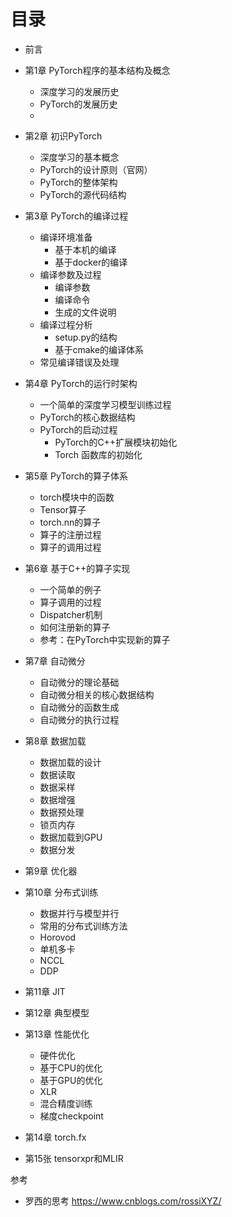 
# 目录

- 前言
- 第1章 PyTorch程序的基本结构及概念
    - 深度学习的发展历史
    - PyTorch的发展历史
    - 
- 第2章 初识PyTorch
    - 深度学习的基本概念
    - PyTorch的设计原则（官网）
    - PyTorch的整体架构
    - PyTorch的源代码结构
    
- 第3章 PyTorch的编译过程
    - 编译环境准备
        - 基于本机的编译
        - 基于docker的编译
    - 编译参数及过程
        - 编译参数
        - 编译命令
        - 生成的文件说明
    - 编译过程分析
        - setup.py的结构
        - 基于cmake的编译体系
    - 常见编译错误及处理
- 第4章 PyTorch的运行时架构
    - 一个简单的深度学习模型训练过程
    - PyTorch的核心数据结构
    - PyTorch的启动过程
        - PyTorch的C++扩展模块初始化
        - Torch 函数库的初始化
- 第5章 PyTorch的算子体系
    - torch模块中的函数
    - Tensor算子
    - torch.nn的算子
    - 算子的注册过程
    - 算子的调用过程
- 第6章 基于C++的算子实现
    - 一个简单的例子
    - 算子调用的过程
    - Dispatcher机制
    - 如何注册新的算子
    - 参考：在PyTorch中实现新的算子
- 第7章 自动微分
    - 自动微分的理论基础
    - 自动微分相关的核心数据结构
    - 自动微分的函数生成
    - 自动微分的执行过程
- 第8章 数据加载
    - 数据加载的设计
    - 数据读取
    - 数据采样
    - 数据增强
    - 数据预处理
    - 锁页内存
    - 数据加载到GPU
    - 数据分发
- 第9章 优化器
- 第10章 分布式训练
    - 数据并行与模型并行
    - 常用的分布式训练方法
    - Horovod
    - 单机多卡
    - NCCL
    - DDP
- 第11章 JIT
- 第12章 典型模型
- 第13章 性能优化
    - 硬件优化
    - 基于CPU的优化
    - 基于GPU的优化
    - XLR
    - 混合精度训练
    - 梯度checkpoint
- 第14章 torch.fx
- 第15张 tensorxpr和MLIR



参考
- 罗西的思考 https://www.cnblogs.com/rossiXYZ/
